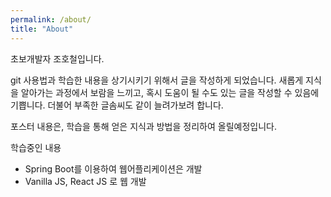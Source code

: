 ```yaml
---
permalink: /about/
title: "About"
---
```

초보개발자 조호철입니다.

git 사용법과 학습한 내용을 상기시키기 위해서 글을 작성하게 되었습니다. 새롭게 지식을 알아가는 과정에서 보람을 느끼고, 혹시 도움이 될 수도 있는 글을 작성할 수 있음에 기쁩니다. 더불어 부족한 글솜씨도 같이 늘려가보려 합니다.

포스터 내용은, 학습을 통해 얻은 지식과 방법을 정리하여 올릴예정입니다.

학습중인 내용
- Spring Boot를 이용하여 웹어플리케이션은 개발
- Vanilla JS, React JS 로 웹 개발